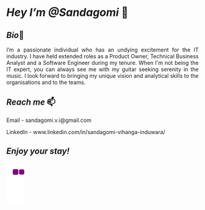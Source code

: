 # *Hey I’m @Sandagomi* 👋 

## *Bio*👀  
<p style='text-align: justify;'>I’m a passionate individual who has an undying excitement for the IT industry. 
        I have held extended roles as a Product Owner, Technical Business Analyst and a Software Engineer during my tenure. 
        When I'm not being the IT expert, you can always see me with my guitar seeking serenity in the music. 
        I look forward to bringing my unique vision and analytical skills to the organisations and to the teams. <p/>
        
## *Reach me* 📫
<p> Email    - sandagomi.v.i@gmail.com</p>
<p> LinkedIn - www.linkedin.com/in/sandagomi-vihanga-induwara/</p>



## *Enjoy your stay!*
![snake gif](https://github.com/sandagomi/sandagomi/blob/output/github-contribution-grid-snake.gif)
